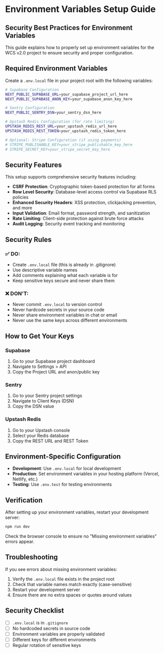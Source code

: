 # Environment Variables Setup Guide

## Security Best Practices for Environment Variables

This guide explains how to properly set up environment variables for the WCS v2.0 project to ensure security and proper configuration.

## Required Environment Variables

Create a `.env.local` file in your project root with the following variables:

```bash
# Supabase Configuration
NEXT_PUBLIC_SUPABASE_URL=your_supabase_project_url_here
NEXT_PUBLIC_SUPABASE_ANON_KEY=your_supabase_anon_key_here

# Sentry Configuration
NEXT_PUBLIC_SENTRY_DSN=your_sentry_dsn_here

# Upstash Redis Configuration (for rate limiting)
UPSTASH_REDIS_REST_URL=your_upstash_redis_url_here
UPSTASH_REDIS_REST_TOKEN=your_upstash_redis_token_here

# Optional: Stripe Configuration (if using payments)
# STRIPE_PUBLISHABLE_KEY=your_stripe_publishable_key_here
# STRIPE_SECRET_KEY=your_stripe_secret_key_here
```

## Security Features

This setup supports comprehensive security features including:

- **CSRF Protection**: Cryptographic token-based protection for all forms
- **Row Level Security**: Database-level access control via Supabase RLS policies
- **Enhanced Security Headers**: XSS protection, clickjacking prevention, and more
- **Input Validation**: Email format, password strength, and sanitization
- **Rate Limiting**: Client-side protection against brute force attacks
- **Audit Logging**: Security event tracking and monitoring

## Security Rules

### ✅ DO:

- Create `.env.local` file (this is already in .gitignore)
- Use descriptive variable names
- Add comments explaining what each variable is for
- Keep sensitive keys secure and never share them

### ❌ DON'T:

- Never commit `.env.local` to version control
- Never hardcode secrets in your source code
- Never share environment variables in chat or email
- Never use the same keys across different environments

## How to Get Your Keys

### Supabase

1. Go to your Supabase project dashboard
2. Navigate to Settings > API
3. Copy the Project URL and anon/public key

### Sentry

1. Go to your Sentry project settings
2. Navigate to Client Keys (DSN)
3. Copy the DSN value

### Upstash Redis

1. Go to your Upstash console
2. Select your Redis database
3. Copy the REST URL and REST Token

## Environment-Specific Configuration

- **Development**: Use `.env.local` for local development
- **Production**: Set environment variables in your hosting platform (Vercel, Netlify, etc.)
- **Testing**: Use `.env.test` for testing environments

## Verification

After setting up your environment variables, restart your development server:

```bash
npm run dev
```

Check the browser console to ensure no "Missing environment variables" errors appear.

## Troubleshooting

If you see errors about missing environment variables:

1. Verify the `.env.local` file exists in the project root
2. Check that variable names match exactly (case-sensitive)
3. Restart your development server
4. Ensure there are no extra spaces or quotes around values

## Security Checklist

- [ ] `.env.local` is in `.gitignore`
- [ ] No hardcoded secrets in source code
- [ ] Environment variables are properly validated
- [ ] Different keys for different environments
- [ ] Regular rotation of sensitive keys
